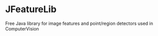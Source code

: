 JFeatureLib
===========

Free Java library for image features and point/region detectors used in ComputerVision